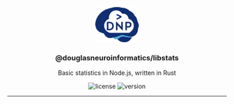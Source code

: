 <!-- PROJECT LOGO -->
<div align="center">
  <a href="https://github.com/DouglasNeuroInformatics/libstats">
    <img src="https://raw.githubusercontent.com/DouglasNeuroInformatics/.github/main/assets/img/dnp-generic-logo.png" alt="Logo" width="100" >
  </a>
  <h3 align="center">@douglasneuroinformatics/libstats</h3>
  <p align="center">
    Basic statistics in Node.js, written in Rust
  </p>
</div>

<!-- PROJECT SHIELDS -->
<div align="center">

![license](https://img.shields.io/github/license/DouglasNeuroInformatics/libstats)
![version](https://img.shields.io/github/package-json/v/DouglasNeuroInformatics/libstats)

</div>
<hr />
